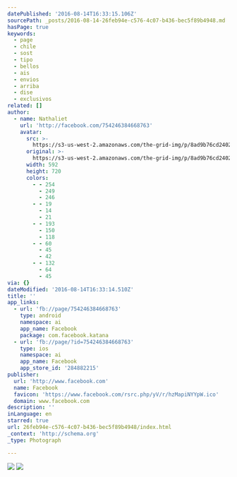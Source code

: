 ```yaml
---
datePublished: '2016-08-14T16:33:15.106Z'
sourcePath: _posts/2016-08-14-26feb94e-c576-4c07-b436-bec5f89b4948.md
hasPage: true
keywords:
  - page
  - chile
  - sost
  - tipo
  - bellos
  - ais
  - envios
  - arriba
  - dise
  - exclusivos
related: []
author:
  - name: Nathaliet
    url: 'http://facebook.com/754246384668763'
    avatar:
      src: >-
        https://s3-us-west-2.amazonaws.com/the-grid-img/p/8ad9b76cd2402b7d980196e3bc35a6f84afaed1f.jpg
      original: >-
        https://s3-us-west-2.amazonaws.com/the-grid-img/p/8ad9b76cd2402b7d980196e3bc35a6f84afaed1f.jpg
      width: 592
      height: 720
      colors:
        - - 254
          - 249
          - 246
        - - 19
          - 14
          - 21
        - - 193
          - 150
          - 118
        - - 60
          - 45
          - 42
        - - 132
          - 64
          - 45
via: {}
dateModified: '2016-08-14T16:33:14.510Z'
title: ''
app_links:
  - url: 'fb://page/754246384668763'
    type: android
    namespace: ai
    app_name: Facebook
    package: com.facebook.katana
  - url: 'fb://page/?id=754246384668763'
    type: ios
    namespace: ai
    app_name: Facebook
    app_store_id: '284882215'
publisher:
  url: 'http://www.facebook.com'
  name: Facebook
  favicon: 'https://www.facebook.com/rsrc.php/yV/r/hzMapiNYYpW.ico'
  domain: www.facebook.com
description: ''
inLanguage: en
starred: true
url: 26feb94e-c576-4c07-b436-bec5f89b4948/index.html
_context: 'http://schema.org'
_type: Photograph

---
```

![](https://s3-us-west-2.amazonaws.com/the-grid-img/p/8ad9b76cd2402b7d980196e3bc35a6f84afaed1f.jpg)
![](https://s3-us-west-2.amazonaws.com/the-grid-img/p/f67627947d8081a7f10a657d3ab295bf3456e704.jpg)
